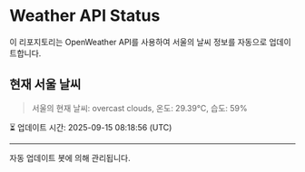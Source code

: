 
# Weather API Status

이 리포지토리는 OpenWeather API를 사용하여 서울의 날씨 정보를 자동으로 업데이트합니다.

## 현재 서울 날씨
> 서울의 현재 날씨: overcast clouds, 온도: 29.39°C, 습도: 59%

⏳ 업데이트 시간: 2025-09-15 08:18:56 (UTC)

---
자동 업데이트 봇에 의해 관리됩니다.
